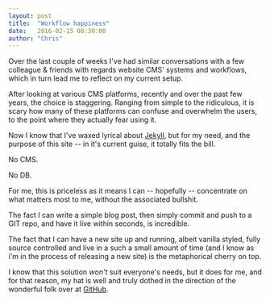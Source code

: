 ```yaml
---
layout: post
title:  "Workflow happiness"
date:   2016-02-15 08:30:00
author: "Chris"
---
```

Over the last couple of weeks I've had similar conversations with a few colleague &amp; friends with regards website CMS' systems and workflows, which in turn lead me to reflect on my current setup.

After looking at various CMS platforms, recently and over the past few years, the choice is staggering. Ranging from simple to the ridiculous, it is scary how many of these platforms can confuse and overwhelm the users, to the point where they actually fear using it.

Now I know that I've waxed lyrical about [Jekyll](http://jekyllrb.com/), but for my need, and the purpose of this site -- in it's current guise, it totally fits the bill.

No CMS.

No DB.

For me, this is priceless as it means I can -- hopefully -- concentrate on what matters most to me, without the associated bullshit.

The fact I can write a simple blog post, then simply commit and push to a GIT repo, and have it live within seconds, is incredible.

The fact that I can have a new site up and running, albeit vanilla styled, fully source controlled and live in a such a small amount of time (and I know as i'm in the process of releasing a new site) is the metaphorical cherry on top.

I know that this solution _won't_ suit everyone's needs, but it does for me, and for that reason, my hat is well and truly dothed in the direction of the wonderful folk over at [GitHub](http://www.github.com).
